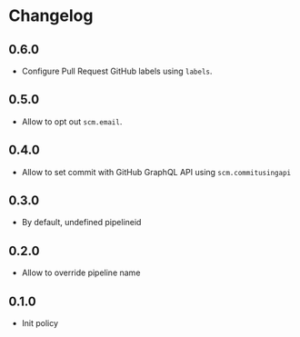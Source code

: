 # Changelog

## 0.6.0

* Configure Pull Request GitHub labels using `labels`.

## 0.5.0

* Allow to opt out `scm.email`.

## 0.4.0

* Allow to set commit with GitHub GraphQL API using `scm.commitusingapi`

## 0.3.0
 
* By default, undefined pipelineid

## 0.2.0

* Allow to override pipeline name

## 0.1.0

* Init policy
